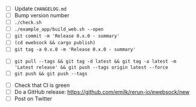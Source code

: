 - [ ] Update `CHANGELOG.md`
- [ ] Bump version number
- [ ] `./check.sh`
- [ ] `./example_app/build_web.sh --open`
- [ ] `git commit -m 'Release 0.x.0 - summary'`
- [ ] `(cd ewebsock && cargo publish)`
- [ ] `git tag -a 0.x.0 -m 'Release 0.x.0 - summary'`
* [ ] `git pull --tags && git tag -d latest && git tag -a latest -m 'Latest release' && git push --tags origin latest --force`
* [ ] `git push && git push --tags`
- [ ] Check that CI is green
- [ ] Do a GitHub release: https://github.com/emilk/rerun-io/ewebsock/new
- [ ] Post on Twitter
